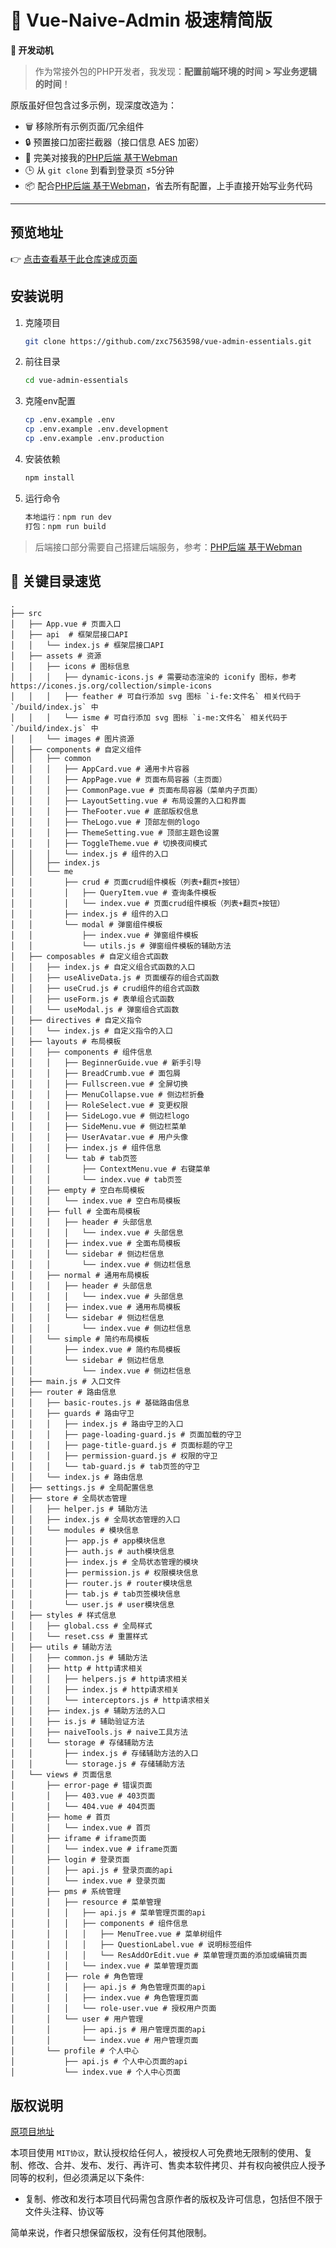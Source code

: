 # 🚀 Vue-Naive-Admin 极速精简版

**💼 开发动机**

> 作为常接外包的PHP开发者，我发现：**配置前端环境的时间 > 写业务逻辑的时间**！

原版虽好但包含过多示例，现深度改造为：

- 🗑️ 移除所有示例页面/冗余组件
- 🔒 预置接口加密拦截器（接口信息 AES 加密）
- 🤝 完美对接我的[PHP后端 基于Webman](https://github.com/zxc7563598/php-webman-essentials)
- 🕒 从 `git clone` 到看到登录页 ≤5分钟
- 📦 配合[PHP后端 基于Webman](https://github.com/zxc7563598/php-webman-essentials)，省去所有配置，上手直接开始写业务代码

---

## 预览地址

👉 [点击查看基于此仓库速成页面](https://tools.hejunjie.life)

## 安装说明

1. 克隆项目
   ```bash
   git clone https://github.com/zxc7563598/vue-admin-essentials.git
   ```
2. 前往目录
   ```bash
   cd vue-admin-essentials
   ```
3. 克隆env配置
   ```bash
   cp .env.example .env
   cp .env.example .env.development
   cp .env.example .env.production
   ```
4. 安装依赖
   ```bash
   npm install
   ```
5. 运行命令
   ```bash
   本地运行：npm run dev
   打包：npm run build
   ```

> 后端接口部分需要自己搭建后端服务，参考：[PHP后端 基于Webman](https://github.com/zxc7563598/php-webman-essentials)

## 📂 关键目录速览

```text
.
├── src
│   ├── App.vue # 页面入口
│   ├── api  # 框架层接口API
│   │   └── index.js # 框架层接口API
│   ├── assets # 资源
│   │   ├── icons # 图标信息
│   │   │   ├── dynamic-icons.js # 需要动态渲染的 iconify 图标，参考https://icones.js.org/collection/simple-icons
│   │   │   ├── feather # 可自行添加 svg 图标 `i-fe:文件名` 相关代码于 `/build/index.js` 中
│   │   │   └── isme # 可自行添加 svg 图标 `i-me:文件名` 相关代码于 `/build/index.js` 中
│   │   └── images # 图片资源
│   ├── components # 自定义组件
│   │   ├── common
│   │   │   ├── AppCard.vue # 通用卡片容器
│   │   │   ├── AppPage.vue # 页面布局容器（主页面）
│   │   │   ├── CommonPage.vue # 页面布局容器（菜单内子页面）
│   │   │   ├── LayoutSetting.vue # 布局设置的入口和界面
│   │   │   ├── TheFooter.vue # 底部版权信息
│   │   │   ├── TheLogo.vue # 顶部左侧的logo
│   │   │   ├── ThemeSetting.vue # 顶部主题色设置
│   │   │   ├── ToggleTheme.vue # 切换夜间模式
│   │   │   └── index.js # 组件的入口
│   │   ├── index.js
│   │   └── me
│   │       ├── crud # 页面crud组件模板（列表+翻页+按钮）
│   │       │   ├── QueryItem.vue # 查询条件模板
│   │       │   └── index.vue # 页面crud组件模板（列表+翻页+按钮）
│   │       ├── index.js # 组件的入口
│   │       └── modal # 弹窗组件模板
│   │           ├── index.vue # 弹窗组件模板
│   │           └── utils.js # 弹窗组件模板的辅助方法
│   ├── composables # 自定义组合式函数
│   │   ├── index.js # 自定义组合式函数的入口
│   │   ├── useAliveData.js # 页面缓存的组合式函数
│   │   ├── useCrud.js # crud组件的组合式函数
│   │   ├── useForm.js # 表单组合式函数
│   │   └── useModal.js # 弹窗组合式函数
│   ├── directives # 自定义指令
│   │   └── index.js # 自定义指令的入口
│   ├── layouts # 布局模板
│   │   ├── components # 组件信息
│   │   │   ├── BeginnerGuide.vue # 新手引导
│   │   │   ├── BreadCrumb.vue # 面包屑
│   │   │   ├── Fullscreen.vue # 全屏切换
│   │   │   ├── MenuCollapse.vue # 侧边栏折叠
│   │   │   ├── RoleSelect.vue # 变更权限
│   │   │   ├── SideLogo.vue # 侧边栏logo
│   │   │   ├── SideMenu.vue # 侧边栏菜单
│   │   │   ├── UserAvatar.vue # 用户头像
│   │   │   ├── index.js # 组件信息
│   │   │   └── tab # tab页签
│   │   │       ├── ContextMenu.vue # 右键菜单
│   │   │       └── index.vue # tab页签
│   │   ├── empty # 空白布局模板
│   │   │   └── index.vue # 空白布局模板
│   │   ├── full # 全面布局模板
│   │   │   ├── header # 头部信息
│   │   │   │   └── index.vue # 头部信息
│   │   │   ├── index.vue # 全面布局模板
│   │   │   └── sidebar # 侧边栏信息
│   │   │       └── index.vue # 侧边栏信息
│   │   ├── normal # 通用布局模板
│   │   │   ├── header # 头部信息
│   │   │   │   └── index.vue # 头部信息
│   │   │   ├── index.vue # 通用布局模板
│   │   │   └── sidebar # 侧边栏信息
│   │   │       └── index.vue # 侧边栏信息
│   │   └── simple # 简约布局模板
│   │       ├── index.vue # 简约布局模板
│   │       └── sidebar # 侧边栏信息
│   │           └── index.vue # 侧边栏信息
│   ├── main.js # 入口文件
│   ├── router # 路由信息
│   │   ├── basic-routes.js # 基础路由信息
│   │   ├── guards # 路由守卫
│   │   │   ├── index.js # 路由守卫的入口
│   │   │   ├── page-loading-guard.js # 页面加载的守卫
│   │   │   ├── page-title-guard.js # 页面标题的守卫
│   │   │   ├── permission-guard.js # 权限的守卫
│   │   │   └── tab-guard.js # tab页签的守卫
│   │   └── index.js # 路由信息
│   ├── settings.js # 全局配置信息
│   ├── store # 全局状态管理
│   │   ├── helper.js # 辅助方法
│   │   ├── index.js # 全局状态管理的入口
│   │   └── modules # 模块信息
│   │       ├── app.js # app模块信息
│   │       ├── auth.js # auth模块信息
│   │       ├── index.js # 全局状态管理的模块
│   │       ├── permission.js # 权限模块信息
│   │       ├── router.js # router模块信息
│   │       ├── tab.js # tab页签模块信息
│   │       └── user.js # user模块信息
│   ├── styles # 样式信息
│   │   ├── global.css # 全局样式
│   │   └── reset.css # 重置样式
│   ├── utils # 辅助方法
│   │   ├── common.js # 辅助方法
│   │   ├── http # http请求相关
│   │   │   ├── helpers.js # http请求相关
│   │   │   ├── index.js # http请求相关
│   │   │   └── interceptors.js # http请求相关
│   │   ├── index.js # 辅助方法的入口
│   │   ├── is.js # 辅助验证方法
│   │   ├── naiveTools.js # naive工具方法
│   │   └── storage # 存储辅助方法
│   │       ├── index.js # 存储辅助方法的入口
│   │       └── storage.js # 存储辅助方法
│   └── views # 页面信息
│       ├── error-page # 错误页面
│       │   ├── 403.vue # 403页面
│       │   └── 404.vue # 404页面
│       ├── home # 首页
│       │   └── index.vue # 首页
│       ├── iframe # iframe页面
│       │   └── index.vue # iframe页面
│       ├── login # 登录页面
│       │   ├── api.js # 登录页面的api
│       │   └── index.vue # 登录页面
│       ├── pms # 系统管理
│       │   ├── resource # 菜单管理
│       │   │   ├── api.js # 菜单管理页面的api
│       │   │   ├── components # 组件信息
│       │   │   │   ├── MenuTree.vue # 菜单树组件
│       │   │   │   ├── QuestionLabel.vue # 说明标签组件
│       │   │   │   └── ResAddOrEdit.vue # 菜单管理页面的添加或编辑页面
│       │   │   └── index.vue # 菜单管理页面
│       │   ├── role # 角色管理
│       │   │   ├── api.js # 角色管理页面的api
│       │   │   ├── index.vue # 角色管理页面
│       │   │   └── role-user.vue # 授权用户页面
│       │   └── user # 用户管理
│       │       ├── api.js # 用户管理页面的api
│       │       └── index.vue # 用户管理页面
│       └── profile # 个人中心
│           ├── api.js # 个人中心页面的api
│           └── index.vue # 个人中心页面
```

## 版权说明

[原项目地址](https://github.com/zclzone/vue-naive-admin)

本项目使用 `MIT协议`，默认授权给任何人，被授权人可免费地无限制的使用、复制、修改、合并、发布、发行、再许可、售卖本软件拷贝、并有权向被供应人授予同等的权利，但必须满足以下条件:

- 复制、修改和发行本项目代码需包含原作者的版权及许可信息，包括但不限于文件头注释、协议等

简单来说，作者只想保留版权，没有任何其他限制。
